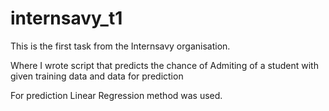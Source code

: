 # internsavy_t1
This is the first task from the Internsavy organisation.

Where I wrote script that predicts the chance of Admiting of a student with given training data and data for prediction

For prediction Linear Regression method was used.
